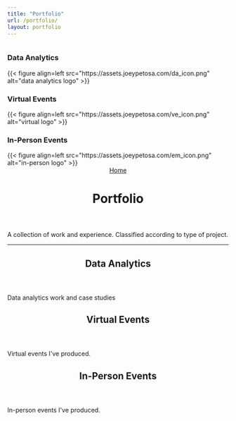 ```yaml
---
title: "Portfolio"
url: /portfolio/
layout: portfolio
---
```


<div id="columncards">
   <div class="row">
      <div class="column">
         <div class="card">
            <h3>Data Analytics</h3>
            {{< figure align=left src="https://assets.joeypetosa.com/da_icon.png" alt="data analytics logo" >}}
         </div>
      </div>
      <div class="column">
         <div class="card">
            <h3>Virtual Events</h3>
            {{< figure align=left src="https://assets.joeypetosa.com/ve_icon.png" alt="virtual logo" >}}
         </div>
      </div>
      <div class="column">
         <div class="card">
            <h3>In-Person Events</h3>
            {{< figure align=left src="https://assets.joeypetosa.com/em_icon.png" alt="in-person logo" >}}
         </div>
      </div>
   </div>
</div

<main class="main">
   <header class="page-header">
      <div class="breadcrumbs"><a href="https://joeypetosa.com/">Home</a></div>
      <h1>Portfolio</h1>
   </header>
   <div class="post-content">
      <p>A collection of work and experience. Classified according to type of project.</p>
      <hr>
   </div>
   <article class="post-entry">
      <header class="entry-header">
         <h2>Data Analytics</h2>
      </header>
      <section class=entry-content>
         <p>Data analytics work and case studies</p>
      </section>
      <a class="entry-link"" aria-label="post link to Data Analytics" href="https://www.joeypetosa.com/portfolio/data-analytics/"></a>
   </article>
   <article class="post-entry">
      <header class="entry-header">
         <h2>Virtual Events</h2>
      </header>
      <section class="entry-content">
         <p>Virtual events I've produced.</p>
      </section>
      <a class="entry-link"" aria-label="post link to Virtual Events" href="https://www.joeypetosa.com/portfolio/virtual-events/"></a>
   </article>
    <article class="post-entry">
      <header class="entry-header">
         <h2>In-Person Events</h2>
      </header>
      <section class="entry-content">
         <p>In-person events I've produced.</p>
      </section>
      <a class="entry-link"" aria-label="post link to In-Person Events" href="https://www.joeypetosa.com/portfolio/in-person-events/"></a>
   </article>
</main>



